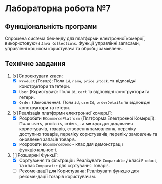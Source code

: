 # Лабораторна робота №7

## Функціональність програми

Спрощена система бек-енду для платформи електронної комерції, використовуючи `Java Collections`.
Функції управлінні запасами, управлінні кошиком користувача та обробці замовлень.

## Технічне завдання
1. [x] Спроєктувати класи:
    - [x] `Product` (Товар): Поля `id`, `name`, `price` ,`stock`, та відповідні конструктори та гетери.
    - [x] `User` (Користувач): Поля `id`, `cart` та відповідні конструктори та гетери.
    - [x] `Order` (Замовлення): Поля `id`, `userId`, `orderDetails` та відповідні конструктори та гетери.
2. [x] Реалізація платформи електронної комерції:
    - [x] Розробити `ECommercePlatform` (Платформа Електронної Комерції): Поля `users`, `products`, `orders`,
      та методи для додавання користувачів, товарів, створення замовлення, переліку доступних товарів, 
      переліку користувачів, переліку замовлень та оновлення запасів товарів.
    - [x] Розробити `ECommerceDemo` - клас для демонстрації функціональності.
3. [ ] Розширені Функції:
    - [x] Сортування та фільтрація : Реалізувати `Comparable` у класі `Product`, та клас `Comparator` для сортування Товарів.
    - [ ] Рекомендації для Користувача: Реалізувати функцію для рекомендації товарів користувачам.